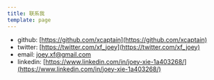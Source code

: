 ```yaml
---
title: 联系我
template: page
---
```


- github: [https://github.com/xcaptain](https://github.com/xcaptain)
- twitter: [https://twitter.com/xf_joey](https://twitter.com/xf_joey)
- email: [joey.xf@gmail.com](mailto://joey.xf@gmail.com)
- linkedin: [https://www.linkedin.com/in/joey-xie-1a403268/](https://www.linkedin.com/in/joey-xie-1a403268/)
